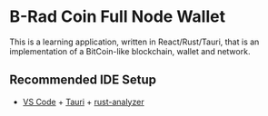 # B-Rad Coin Full Node Wallet

This is a learning application, written in React/Rust/Tauri, that is an implementation of a BitCoin-like blockchain, wallet and network.

## Recommended IDE Setup

- [VS Code](https://code.visualstudio.com/) + [Tauri](https://marketplace.visualstudio.com/items?itemName=tauri-apps.tauri-vscode) + [rust-analyzer](https://marketplace.visualstudio.com/items?itemName=rust-lang.rust-analyzer)

